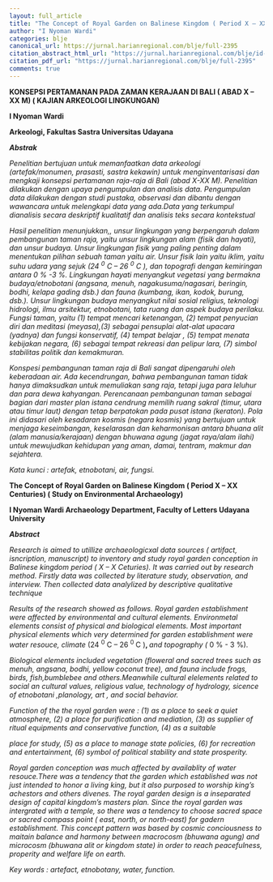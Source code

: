 ```yaml
---
layout: full_article
title: "The Concept of Royal Garden on Balinese Kingdom ( Period X – XX Centuries) ( Study on Environmental Archaeology)"
author: "I Nyoman Wardi"
categories: blje
canonical_url: https://jurnal.harianregional.com/blje/full-2395 
citation_abstract_html_url: "https://jurnal.harianregional.com/blje/id-2395"
citation_pdf_url: "https://jurnal.harianregional.com/blje/full-2395"  
comments: true
---
```


<p><span class="font0" style="font-weight:bold;">KONSEPSI PERTAMANAN PADA ZAMAN KERAJAAN DI BALI ( ABAD X – XX M) ( KAJIAN ARKEOLOGI LINGKUNGAN)</span></p>
<p><span class="font1" style="font-weight:bold;">I Nyoman Wardi</span></p>
<p><span class="font1" style="font-weight:bold;">Arkeologi, Fakultas Sastra Universitas Udayana</span></p>
<p><span class="font0" style="font-weight:bold;font-style:italic;">Abstrak</span></p>
<p><span class="font0" style="font-style:italic;">Penelitian bertujuan untuk memanfaatkan data arkeologi (artefak/monumen, prasasti, sastra kekawin) untuk menginventarisasi dan mengkaji konsepsi pertamanan raja-raja di Bali (abad X-XX M). Penelitian dilakukan dengan upaya pengumpulan dan analisis data. Pengumpulan data dilakukan dengan studi pustaka, observasi dan dibantu dengan wawancara untuk melengkapi data yang ada.Data yang terkumpul dianalisis secara deskriptif kualitatif dan analisis teks secara kontekstual</span></p>
<p><span class="font0" style="font-style:italic;">Hasil penelitian menunjukkan,, unsur lingkungan yang berpengaruh dalam pembangunan taman raja, yaitu unsur lingkungan alam (fisik dan hayati), dan unsur budaya. Unsur lingkungan fisik yang paling penting dalam menentukan pilihan sebuah taman yaitu air. Unsur fisik lain yaitu iklim, yaitu suhu udara yang sejuk (24 <sup>0</sup> C – 26 <sup>0</sup> C ), dan topografi dengan kemiringan antara 0 % -3 %. Lingkungan hayati menyangkut vegetasi yang bermakna budaya/etnobotani (angsana, menuh, nagakusuma/nagasari, beringin, bodhi, kelapa gading dsb.) dan fauna (kumbang, ikan, kodok, burung, dsb.). Unsur lingkungan budaya menyangkut nilai sosial religius, teknologi hidrologi, ilmu arsitektur, etnobotani, tata ruang dan aspek budaya perilaku. Fungsi taman, yaitu (1) tempat mencari ketenangan, (2) tempat penyucian diri dan meditasi (meyasa),(3) sebagai pensuplai alat-alat upacara (yadnya) dan fungsi konservatif, (4) tempat belajar , (5) tempat menata kebijakan negara, (6) sebagai tempat rekreasi dan pelipur lara, (7) simbol stabilitas politik dan kemakmuran.</span></p>
<p><span class="font0" style="font-style:italic;">Konspesi pembangunan taman raja di Bali sangat dipengaruhi oleh keberadaan air. Ada kecendrungan, bahwa pembangunan taman tidak hanya dimaksudkan untuk memuliakan sang raja, tetapi juga para leluhur dan para dewa kahyangan. Perencanaan pembangunan taman sebagai bagian dari master plan istana cendrung memilih ruang sakral (timur, utara atau timur laut) dengan tetap berpatokan pada pusat istana (keraton). Pola ini didasari oleh kesadaran kosmis (negara kosmis) yang bertujuan untuk menjaga keseimbangan, keselarasan dan keharmonisan antara bhuana alit (alam manusia/kerajaan) dengan bhuwana agung (jagat raya/alam ilahi) untuk mewujudkan kehidupan yang aman, damai, tentram, makmur dan sejahtera.</span></p>
<p><span class="font0" style="font-style:italic;">Kata kunci : artefak, etnobotani, air, fungsi.</span></p>
<p><span class="font1" style="font-weight:bold;">The Concept of Royal Garden on Balinese Kingdom ( Period X – XX Centuries) ( Study on Environmental Archaeology)</span></p>
<p><span class="font1" style="font-weight:bold;">I Nyoman Wardi </span><span class="font0" style="font-weight:bold;">Archaeology Department, Faculty of Letters Udayana University</span></p>
<p><span class="font0" style="font-weight:bold;font-style:italic;">Abstract</span></p>
<p><span class="font0" style="font-style:italic;">Research is aimed to utillize archaeologicxal data sources ( artifact, isncription, manuscript) to inventory and study royal garden conception in Balinese kingdom period ( X – X Ceturies). It was carried out by research method. Firstly data was collected by literature study, observation, and interview. Then collected data analylized by descriptive qualitative technique</span></p>
<p><span class="font0" style="font-style:italic;">Results of the research showed as follows. Royal garden establishment were affected by environmental and cultural elements. Environmetal elements consist of physical and biological elements. Most important physical elements which very determined for garden establishment were water resouce, climate</span><span class="font0"> (24 <sup>0</sup> C – 26 <sup>0 </sup>C )</span><span class="font0" style="font-weight:bold;">, </span><span class="font0" style="font-style:italic;">and topography (</span><span class="font0"> 0 % - 3 %).</span></p>
<p><span class="font0" style="font-style:italic;">Biological elements included vegetation (floweral and sacred trees such as menuh, angsana, bodhi, yellow coconut tree), and fauna include frogs, birds, fish,bumblebee and others.Meanwhile cultural elelements related to social an cultural values, religious value, technology of hydrology, sicence of etnobotani ,planology, art , and social behavior.</span></p>
<p><span class="font0" style="font-style:italic;">Function of the the royal garden were : (1) as a place to seek a quiet atmosphere, (2) a place for purification and mediation, (3) as supplier of ritual equipments and conservative function, (4) as a suitable</span></p>
<p><span class="font0" style="font-style:italic;">place for study, (5) as a place to manage state policies, (6) for recreation and entertainment, (6) symbol of political stability and state prosperity.</span></p>
<p><span class="font0" style="font-style:italic;">Royal garden conception was much affected by availablity of water resouce.There was a tendency that the garden which established was not just intended to honor a living king, but it also purposed to worship king’s achestors and others divenes. The royal garden design is a inseparated design of capital kingdom’s masters plan. Since the royal garden was intergrated with a temple, so there was a tendency to choose sacred space or sacred compass point ( east, north, or north-east) for gadern establishment. This concept pattern was based by cosmic conciousness to maitain balance and harmony between macrocosm (bhuwana agung) and microcosm (bhuwana alit or kingdom state) in order to reach peacefulness, properity and welfare life on earth.</span></p>
<p><span class="font1" style="font-style:italic;">Key words : artefact, etnobotany, water, function.</span></p>